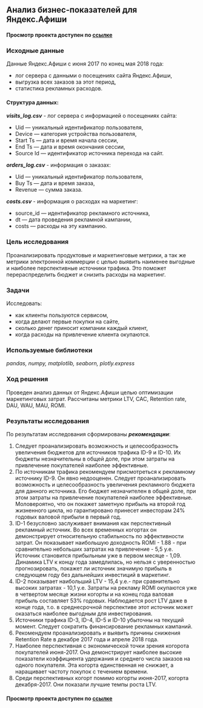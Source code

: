 ## Анализ бизнес-показателей для Яндекс.Афиши
#### Просмотр проекта доступен по [ссылке]()
### Исходные данные
Данные Яндекс.Афиши с июня 2017 по конец мая 2018 года:
* лог сервера с данными о посещениях сайта Яндекс.Афиши,
* выгрузка всех заказов за этот период,
* статистика рекламных расходов.

#### Структура данных:

***visits_log.csv*** - лог сервера с информацией о посещениях сайта:

* Uid — уникальный идентификатор пользователя,
* Device — категория устройства пользователя,
* Start Ts — дата и время начала сессии,
* End Ts — дата и время окончания сессии,
* Source Id — идентификатор источника перехода на сайт.

***orders_log.csv*** - информация о заказах:

* Uid — уникальный идентификатор пользователя,
* Buy Ts — дата и время заказа,
* Revenue — сумма заказа.

***costs.csv*** - информация о расходах на маркетинг:

* source_id — идентификатор рекламного источника,
* dt — дата проведения рекламной кампании,
* costs — расходы на эту кампанию.

### Цель исследования

Проанализировать продуктовые и маркетинговые метрики, а так же метрики электронной коммерции с целью выявить наименее  выгодные и наиболее перспективные источники трафика. Это поможет перераспределить бюджет и снизить расходы на маркетинг.

### Задачи
Исследовать:
* как клиенты пользуются сервисом,
* когда делают первые покупки на сайте,
* сколько денег приносит компании каждый клиент,
* когда расходы на привлечение клиента окупаются.

### Используемые библиотеки
*pandas, numpy, matplotlib, seaborn, plotly.express*

### Ход решения

Проведен анализ данных от Яндекс.Афиши целью оптимизации маркетинговых затрат. Рассчитаны метрики LTV, CAC, Retention rate, DAU, WAU, MAU, ROMI.

### Результаты исследования
По результатам исследования сформированы ***рекомендации***:
1. Следует проанализировать возможность и целесообразность увеличения бюджетов для источников трафика ID-9 и ID-10. Их бюджеты незначительны в общей доле, при этом затраты на привлечение покупателей наиболее эффективные.
2. По источникам трафика рекомендуем присмотреться к рекламному источнику ID-9. Он явно недооценен. Следует проанализировать возможность и целесообразность увеличения рекламного бюджета для данного источника. Его бюджет незначителен в общей доле, при этом затраты на привлечение покупателей наиболее эффективные. Моловероятно, что он покажет заметную прибыль на второй год жизненного цикла, но гарантировано принесет инвесторам 24% годовых валовой прибыли в первый год.
3. ID-1 безусловно заслуживает внимания как перспективный рекламный источник. Во всех временных когортах он демонстрирует относительную стабильность по эффективности затрат. Он показывает наибольшую доходность ROMI - 1.88 - при сравнительно небольших затратах на привлечение - 5,5 у.е. Источник становится прибыльным уже в первом месяце - 1,09. Динамика LTV к концу года замедлилась, но нельзя с уверенностью прогнозировать, покажет ли источник значимую прибыль в следующем году без дальнейших инвестиций в маркетинг.
4. ID-2 показывает наибольший LTV - 15,4 у.е.- при сравнительно высоких затратах - 10,1 у.е. Затраты на рекламу ROMI окупаются уже в четвертом месяце жизни когорты и на конец года валовая прибыль составляет 53% годовых. Наблюдается рост LTV даже в конце года, т.о. в среднесрочной перспективе этот источник может оказаться наиболее выгодным для инвестирования.
5. Источники трафика ID-3, ID-4, ID-5 и ID-10 убыточны на текущий момент. Следует сократить финансирование рекламных кампаний.
6. Рекомендуем проанализировать и выявить причины снижения Retention Rate в декабре 2017 года и апреле 2018 года.
7. Наиболее перспективная с экономической точки зрения когорота покупателей июня-2017. Она демонстрирует наиболее высокие показатели коэффициента удержания и среднего числа заказов на одного покупателя. Эта когорта единственная не снижает, а наращивает частоту покупок с течением времени.
8. Среди перспективных когорт помимо когорты июня-2017, когорта декабря-2017. Они показали лучшие темпы роста LTV.

#### Просмотр проекта доступен по [ссылке]()